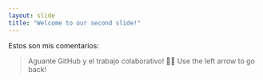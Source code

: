 ```yaml
---
layout: slide
title: "Welcome to our second slide!"
---
```

Estos son mis comentarios:

> Aguante GitHub y el trabajo colaborativo! 💪💪
Use the left arrow to go back!
